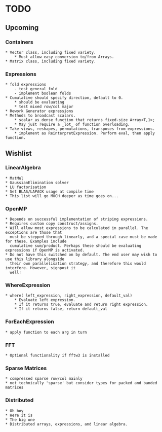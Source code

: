 # TODO

## Upcoming

### Containers
    
    * Vector class, including fixed variety.
        * Must allow easy conversion to/from Arrays.
    * Matrix class, including fixed variety.

### Expressions

    * fold expressions
        - test general fold
        - implement boolean folds
    * Cumulative should specify direction, default to 0.
        * should be evaluating
        * test mixed row/col major
    * Rework Generator expressions
    * Methods to broadcast scalars.
        * scalar_as_dense function that returns fixed-size Array<T,1>;
        * May just require a _lot_ of function overloading.
    * Take views, reshapes, permutations, transposes from expressions.
        * implement as ReinterpretExpression. Perform eval, then apply function.

## Wishlist

### LinearAlgebra

    * MatMul
    * GaussianElimination solver
    * LU factorisation
    * Set BLAS/LAPACK usage at compile time
    * This list will go MUCH deeper as time goes on...


### OpenMP

    * Depends on successful implementation of striping expressions.
    * Requires custom copy construct/assigns.
    * Will allow most expressions to be calculated in parallel. The exceptions are those that
      must be stepped through linearly, and a special case must be made for these. Examples include
      cumulative sum/product. Perhaps these should be evaluating expressions if OpenMP is activated.
    * Do not have this switched on by default. The end user may wish to use this library alongside
      their own parallelisation strategy, and therefore this would interfere. However, signpost it
      well!

### WhereExpression

    * where( left_expression, right_expression, default_val)
        * Evaluate left expression.
        * If it returns true, evaluate and return right expression.
        * If it returns false, return default_val

### ForEachExpression

    * apply function to each arg in turn

### FFT

    * Optional functionality if fftw3 is installed

### Sparse Matrices

    * compressed sparse row/col mainly
    * not technically 'sparse' but consider types for packed and banded matrices

### Distributed

    * Oh boy
    * Here it is
    * The big one
    * Distributed arrays, expressions, and linear algebra.
